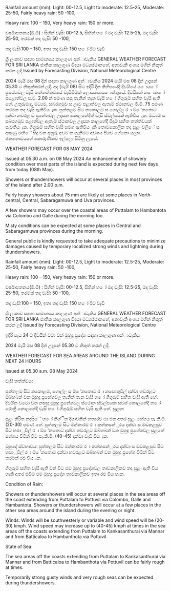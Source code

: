 Rainfall amount (mm): Light: 00-12.5, Light to moderate: 12.5-25, Moderate: 25-50, Fairly heavy rain: 50 -100,

Heavy rain: 100 – 150, Very heavy rain: 150 or more.

වර්ෂාපතනය(මි.මී) : සිහින් වැසි: 00-12.5, සිහින් හ ෝ මද වැසි: 12.5-25, මද වැසි: 25-50, තරමක් තද වැසි: 50 -100,

තද වැසි:100 – 150, ඉතා තද වැසි: 150 හ ෝ ඊට වැඩි

ශ්‍රී ලංකාව සඳහා සාමාන්‍යය කාලගුණ අන්‍ාවැකිය GENERAL WEATHER FORECAST FOR SRI LANKA ජාතික කාලගුණ විදයා මධ්‍යස්ථානහේ, අනාවැකි අංශය මගින් නිකුත් කරන ලදි Issued by Forecasting Division, National Meteorological Centre

2024 මැයි මස 08 දින්‍ සඳහා කාලගුණ අන්‍ාවැකිය 2024 මැයි මස 08 දින්‍ උදෑසන්‍ 05.30 ට නිකුත්කරන්‍ ලදි. අද (මැයි 08) සිට ඉදිරි දින කිහිපයේදී දිවයියේ ය ොය ෝ ප්‍රයේශවල වැසි තත්තත්තවයේ වැඩිවීමක් ලොයපොය ොත්තුයේ. දිවයිනේ න ොන ෝ පළොත්වල ප.ව. 2.00 න් පමණ පසු තැනින් තැන වැසි හ ෝ ගිගුරුම් සහිත වැසි ඇති හේ. උතුරුමැද, මධ්‍යම, සබරගමුව ස ඌව පළාත්වල ඇතැම් ස්ථානවල මි.මී. 75 පමණ තරමක තද වැසි ඇතිවිය ැක. පුත්තලම සිට නකොළඹ ස ගොල්ල ර ා ම් ේනතොට දක්වා නවරළ ඩ ප්‍රනේශවල උදෑසන කොලනේදීත් වැසි ස්වල්පයක් ඇතිවිය ැක. මධ්‍යම ස සබරගමුව පළාත්වල ඇතැම් ස්ථානවල උදෑසන කාලහේදී මීදුම් සහිත තත්ත්වයක් පැවතිය ැක. ගිගුරුම් සහිත වැසි සමග ඇතිවිය ැකි තොවකොලික තද සුළං වලිේ ස අකුණු මඟිේ සිදු වන අනුරු අවම ක ගැනීමට අවශය පියව ගේනො යලස ජනතොවයගේ කොරුණිකව ඉල්ලො සිටිනු ලැයේ.

WEATHER FORECAST FOR 08 MAY 2024

Issued at 05.30 a.m. on 08 May 2024 An enhancement of showery condition over most parts of the island is expected during next few days from today (08th May).

Showers or thundershowers will occur at several places in most provinces of the island after 2.00 p.m.

Fairly heavy showers about 75 mm are likely at some places in North-central, Central, Sabaragamuwa and Uva provinces.

A few showers may occur over the coastal areas of Puttalam to Hambantota via Colombo and Galle during the morning too.

Misty conditions can be expected at some places in Central and Sabaragamuwa provinces during the morning.

General public is kindly requested to take adequate precautions to minimize damages caused by temporary localized strong winds and lightning during thundershowers.

Rainfall amount (mm): Light: 00-12.5, Light to moderate: 12.5-25, Moderate: 25-50, Fairly heavy rain: 50 -100,

Heavy rain: 100 – 150, Very heavy rain: 150 or more.

වර්ෂාපතනය(මි.මී) : සිහින් වැසි: 00-12.5, සිහින් හ ෝ මද වැසි: 12.5-25, මද වැසි: 25-50, තරමක් තද වැසි: 50 -100,

තද වැසි:100 – 150, ඉතා තද වැසි: 150 හ ෝ ඊට වැඩි

ශ්‍රී ලංකාව සඳහා සාමාන්‍යය කාලගුණ අන්‍ාවැකිය GENERAL WEATHER FORECAST FOR SRI LANKA ජාතික කාලගුණ විදයා මධ්‍යස්ථානහේ, අනාවැකි අංශය මගින් නිකුත් කරන ලදි Issued by Forecasting Division, National Meteorological Centre

ඉදිරි පැය 24 ට දිවයින්‍ වටා වන්‍ මුහුදු ප්‍රදේශ සඳහා කාලගුණ අන්‍ාවැකිය

2024 මැයි මස 08 දින්‍ උදෑසන්‍ 05.30 ට නිකුත් කරන්‍ ලදි.

WEATHER FORECAST FOR SEA AREAS AROUND THE ISLAND DURING NEXT 24 HOURS

Issued at 05.30 a.m. 08 May 2024

වැසි තත්ත්වය:

පුත්තලම සිට නකොළඹ, ගොල්ල ස ම් ේනතොට ර ා නපොතුවිල් දක්වා හවරළට ඔබ්හබන් වන මුහුදු ප්‍රහේශවල තැනින් තැන වැසි හ ෝ ගිගුරුම් සහිත වැසි ඇති හේ. දිවයින වටො වන නසසු මුහුදු ප්‍රනේශවල ස්ථොන ස්වල්පයක සවස් කොලනේදී න ෝ රොත්‍රී කොලනේදී වැසි හ ෝ ගිගුරුම් සහිත වැසි ඇති හේ. සුළඟ:

සුළං නිරිත නදසිේ හ ෝ නිශ්ිත දිශාවකින් හතාරව මා එන අතර සුළං හේගය පැ.කි.මී. (20-30) පමණ හේ. පුත්තලම සිට මන්නාරම ර ා කන්කසන්ුරය දක්වා ස මඩකළපුව සිට හපාුවිල් ර ා ම් ේනතොට දක්වා හවරළට ඔබ්හබන් වන මුහුදු ප්‍රහේශවල සුළහේ හේගය විටින් විට පැ.කි.මී. (40-45) දක්වා වැඩි විය ැක.

මුහුදේ ස්වභාවය: පුත්තලම සිට මන්නාරම ර ා කන්කසන්ුරය දක්වා ස මඩකළපුව සිට හපාුවිල් ර ා ම් ේනතොට දක්වා හවරළට ඔබ්හබන් වන මුහුදු ප්‍රහේශ විටින් විට තරමක් රළු විය ැක.

ගිගුරුම් සහිත වැසි ඇති වන්‍ විට එම මුහුදු ප්‍රදේශවල තාවකාලිකව තද සුළං ඇති විය හැකි අතර එවිට එම මුහුදු ප්‍රදේශ තාවකාලිකව ඉතා රළු විය හැක.

Condition of Rain:

Showers or thundershowers will occur at several places in the sea areas off the coast extending from Puttalam to Pottuvil via Colombo, Galle and Hambantota. Showers or thundershowers will occur at a few places in the other sea areas around the island during the evening or night.

Winds: Winds will be southwesterly or variable and wind speed will be (20-30) kmph. Wind speed may increase up to (40-45) kmph at times in the sea areas off the coasts extending from Puttalam to Kankasanthurai via Mannar and from Batticaloa to Hambanthota via Pottuvil.

State of Sea:

The sea areas off the coasts extending from Puttalam to Kankasanthurai via Mannar and from Batticaloa to Hambanthota via Pottuvil can be fairly rough at times.

Temporarily strong gusty winds and very rough seas can be expected during thundershowers.
